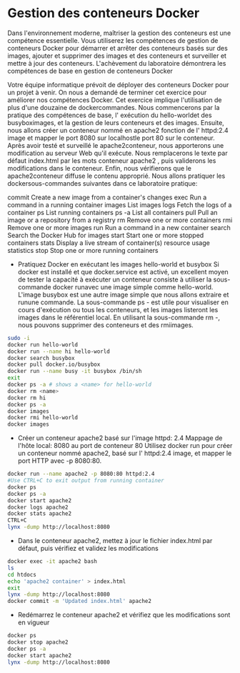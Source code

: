 # Gestion des conteneurs Docker
Dans l'environnement moderne, maîtriser la gestion des conteneurs est une compétence essentielle.
Vous utiliserez les compétences de gestion de conteneurs Docker pour démarrer et arrêter des conteneurs basés sur des images, ajouter et supprimer des images et des conteneurs et surveiller et mettre à jour des conteneurs.
L'achèvement du laboratoire démontrera les compétences de base en gestion de conteneurs Docker

Votre équipe informatique prévoit de déployer des conteneurs Docker pour un projet à venir. 
On nous a demandé de terminer cet exercice pour améliorer nos compétences Docker.
Cet exercice implique l'utilisation de plus d'une douzaine de dockercommandes.
Nous commencerons par la pratique des compétences de base, l' exécution du hello-worldet des busyboximages, et la gestion de leurs conteneurs et des images.
Ensuite, nous allons créer un conteneur nommé en apache2 fonction de l' httpd:2.4 image et mapper le port 8080 sur localhostle port 80 sur le conteneur.
Après avoir testé et surveillé le apache2conteneur, nous apporterons une modification au serveur Web qu'il exécute.
Nous remplacerons le texte par défaut index.html par les mots conteneur apache2 , puis validerons les modifications dans le conteneur.
Enfin, nous vérifierons que le apache2conteneur diffuse le contenu approprié.
Nous allons pratiquer les dockersous-commandes suivantes dans ce laboratoire pratique:

commit      Create a new image from a container's changes
exec        Run a command in a running container
images      List images
logs        Fetch the logs of a container
ps          List running containers
ps -a       List all containers
pull        Pull an image or a repository from a registry
rm          Remove one or more containers
rmi         Remove one or more images
run         Run a command in a new container
search      Search the Docker Hub for images
start       Start one or more stopped containers
stats       Display a live stream of container(s) resource usage statistics
stop        Stop one or more running containers

- Pratiquez Docker en exécutant les images hello-world et busybox
Si docker est installé et que docker.service est activé, un excellent moyen de tester la capacité à exécuter un conteneur consiste à utiliser la sous-commande docker runavec une image simple comme hello-world.
L'image busybox est une autre image simple que nous allons extraire et runune commande.
La sous-commande ps - est utile pour visualiser en cours d'exécution ou tous les conteneurs, et les images listeront les images dans le référentiel local.
En utilisant la sous-commande rm -, nous pouvons supprimer des conteneurs et des rmiimages.

```bash
sudo -i
docker run hello-world
docker run --name hi hello-world
docker search busybox
docker pull docker.io/busybox
docker run --name busy -it busybox /bin/sh
exit
docker ps -a # shows a <name> for hello-world
docker rm <name>
docker rm hi
docker ps -a
docker images
docker rmi hello-world
docker images
```

- Créer un conteneur apache2 basé sur l'image httpd: 2.4 
Mappage de l'hôte local: 8080 au port de conteneur 80
Utilisez docker run pour créer un conteneur nommé apache2, basé sur l' httpd:2.4 image, et mapper le port HTTP avec -p 8080:80.

```bash
docker run --name apache2 -p 8080:80 httpd:2.4 
#Use CTRL+C to exit output from running container
docker ps
docker ps -a
docker start apache2
docker logs apache2
docker stats apache2
CTRL+C
lynx -dump http://localhost:8080
```

- Dans le conteneur apache2, mettez à jour le fichier index.html par défaut, puis vérifiez et validez les modifications

```bash
docker exec -it apache2 bash
ls
cd htdocs
echo 'apache2 container' > index.html
exit
lynx -dump http://localhost:8080
docker commit -m 'Updated index.html' apache2
```

- Redémarrez le conteneur apache2 et vérifiez que les modifications sont en vigueur

```bash
docker ps
docker stop apache2
docker ps -a
docker start apache2
lynx -dump http://localhost:8080
```
